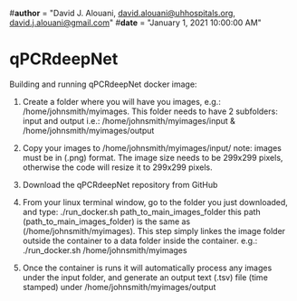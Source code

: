 
#__author__ = "David J. Alouani, david.alouani@uhhospitals.org, david.j.alouani@gmail.com"
#__date__ = "January 1, 2021 10:00:00 AM"

# qPCRdeepNet

Building and running qPCRdeepNet docker image:

1) Create a folder where you will have you images, e.g.:
    /home/johnsmith/myimages. This folder needs to have 2 subfolders: input and output
    i.e.: /home/johnsmith/myimages/input    &  /home/johnsmith/myimages/output

2) Copy your images to /home/johnsmith/myimages/input/
   note: images must be in (.png) format. The image size needs to be 299x299 pixels, otherwise the code will resize it to 299x299 pixels.

3) Download the qPCRdeepNet repository from GitHub

4) From your linux terminal window, go to the folder you just downloaded, and type: ./run_docker.sh path_to_main_images_folder
   this path (path_to_main_images_folder) is the same as (/home/johnsmith/myimages). This step simply linkes the image folder outside the container to a data folder inside the container.
   e.g.:   ./run_docker.sh  /home/johnsmith/myimages

5) Once the container is runs it will automatically process any images under the input folder, and generate an output text (.tsv) file (time stamped) under /home/johnsmith/myimages/output   
